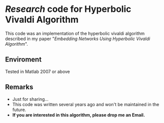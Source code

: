 # *Research* code for Hyperbolic Vivaldi Algorithm #

This code was an implementation of the hyperbolic vivaldi algorithm described in my paper "*Embedding Networks Using Hyperbolic Vivaldi Algorithm*".

## Enviroment ##
Tested in Matlab 2007 or above

## Remarks ##
- Just for sharing...
- This code was written several years ago and won't be maintained in the future. 
- **If you are interested in this algorithm, please drop me an Email.** 